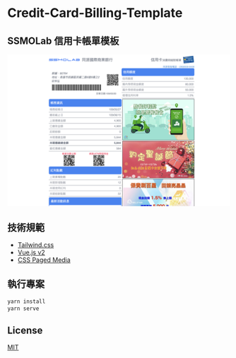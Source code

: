 # Credit-Card-Billing-Template
## SSMOLab 信用卡帳單模板

![image](https://github.com/SSMOLab-Joshua/Credit-Card-Billing-Template/blob/main/document/img/doc-cover.png)

## 技術規範
- [Tailwind.css](https://tailwindcss.com/)
- [Vue.js v2](https://v2.vuejs.org/)
- [CSS Paged Media](https://www.w3.org/TR/css-page-3/)

## 執行專案
```
yarn install
yarn serve
```

## License
[MIT](https://choosealicense.com/licenses/mit/)


